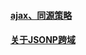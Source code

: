 #### [ajax、同源策略](https://github.com/z826526354/myProject/blob/master/网络/ajax.md)

#### [关于JSONP跨域](https://github.com/z826526354/myProject/blob/master/网络/json.md)

